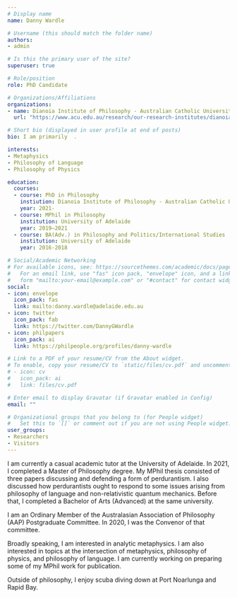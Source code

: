 ```yaml
---
# Display name
name: Danny Wardle

# Username (this should match the folder name)
authors:
- admin

# Is this the primary user of the site?
superuser: true

# Role/position
role: PhD Candidate

# Organizations/Affiliations
organizations:
- name: Dianoia Institute of Philosophy - Australian Catholic University
  url: "https://www.acu.edu.au/research/our-research-institutes/dianoia-institute-of-philosophy"

# Short bio (displayed in user profile at end of posts)
bio: I am primarily  .

interests:
- Metaphysics
- Philosophy of Language
- Philosophy of Physics

education:
  courses:
  - course: PhD in Philosophy
    instiution: Dianoia Institute of Philosophy - Australian Catholic University
    year: 2021-
  - course: MPhil in Philosophy
    institution: University of Adelaide
    year: 2019–2021
  - course: BA(Adv.) in Philosophy and Politics/International Studies
    institution: University of Adelaide
    year: 2016-2018

# Social/Academic Networking
# For available icons, see: https://sourcethemes.com/academic/docs/page-builder/#icons
#   For an email link, use "fas" icon pack, "envelope" icon, and a link in the
#   form "mailto:your-email@example.com" or "#contact" for contact widget.
social:
- icon: envelope
  icon_pack: fas
  link: mailto:danny.wardle@adelaide.edu.au
- icon: twitter
  icon_pack: fab
  link: https://twitter.com/DannyGWardle
- icon: philpapers
  icon_pack: ai
  link: https://philpeople.org/profiles/danny-wardle

# Link to a PDF of your resume/CV from the About widget.
# To enable, copy your resume/CV to `static/files/cv.pdf` and uncomment the lines below.
# - icon: cv
#   icon_pack: ai
#   link: files/cv.pdf

# Enter email to display Gravatar (if Gravatar enabled in Config)
email: ""

# Organizational groups that you belong to (for People widget)
#   Set this to `[]` or comment out if you are not using People widget.
user_groups:
- Researchers
- Visitors
---
```


I am currently a casual academic tutor at the University of Adelaide. In 2021, I completed a Master of Philosophy degree. My MPhil thesis consisted of three papers discussing and defending a form of perdurantism. I also discussed how perdurantists ought to respond to some issues arising from philosophy of language and non-relativistic quantum mechanics. Before that, I completed a Bachelor of Arts (Advanced) at the same university.

I am an Ordinary Member of the Australasian Association of Philosophy (AAP) Postgraduate Committee. In 2020, I was the Convenor of that committee.

Broadly speaking, I am interested in analytic metaphysics. I am also interested in topics at the intersection of metaphysics, philosophy of physics, and philosophy of language. I am currently working on preparing some of my MPhil work for publication. 

Outside of philosophy, I enjoy scuba diving down at Port Noarlunga and Rapid Bay.
